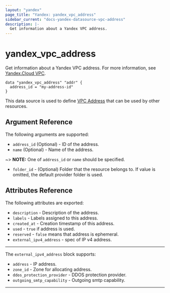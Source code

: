 ```yaml
---
layout: "yandex"
page_title: "Yandex: yandex_vpc_address"
sidebar_current: "docs-yandex-datasource-vpc-address"
description: |-
  Get information about a Yandex VPC address.
---
```


# yandex\_vpc\_address

Get information about a Yandex VPC address. For more information, see
[Yandex.Cloud VPC]( https://cloud.yandex.com/docs/vpc/concepts/address).

```hcl
data "yandex_vpc_address" "addr" {
  address_id = "my-address-id"
}
```

This data source is used to define [VPC Address] that can be used by other resources.

## Argument Reference

The following arguments are supported:

* `address_id` (Optional) - ID of the address.
* `name` (Optional) - Name of the address.

~> **NOTE:** One of `address_id` or `name` should be specified.

* `folder_id` - (Optional) Folder that the resource belongs to. If value is omitted, the default provider folder is used.

## Attributes Reference

The following attributes are exported:

* `description` - Description of the address.
* `labels` - Labels assigned to this address.
* `created_at` - Creation timestamp of this address.
* `used` - `true` if address is used.
* `reserved` - `false` means that address is ephemeral.
* `external_ipv4_address` - spec of IP v4 address.

---

The `external_ipv4_address` block supports:

* `address` - IP address.
* `zone_id` - Zone for allocating address.
* `ddos_protection_provider` - DDOS protection provider.
* `outgoing_smtp_capability` - Outgoing smtp capability.

---

[VPC Address]: https://cloud.yandex.com/docs/vpc/concepts/address
